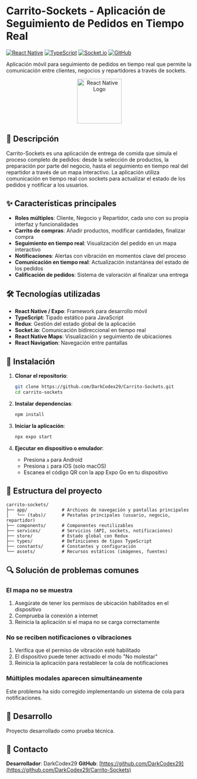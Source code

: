 # Carrito-Sockets - Aplicación de Seguimiento de Pedidos en Tiempo Real

[![React Native](https://img.shields.io/badge/React%20Native-Expo-blue.svg)](https://reactnative.dev/)
[![TypeScript](https://img.shields.io/badge/TypeScript-5.3.3-blue.svg)](https://www.typescriptlang.org/)
[![Socket.io](https://img.shields.io/badge/Socket.io-4.8.1-brightgreen.svg)](https://socket.io/)
[![GitHub](https://img.shields.io/badge/GitHub-DarkCodex29-lightgrey.svg)](https://github.com/DarkCodex29/Carrito-Sockets)

Aplicación móvil para seguimiento de pedidos en tiempo real que permite la comunicación entre clientes, negocios y repartidores a través de sockets.

<div align="center">
  <img src="https://reactnative.dev/img/header_logo.svg" alt="React Native Logo" width="120"/>
</div>

## 📱 Descripción

Carrito-Sockets es una aplicación de entrega de comida que simula el proceso completo de pedidos: desde la selección de productos, la preparación por parte del negocio, hasta el seguimiento en tiempo real del repartidor a través de un mapa interactivo. La aplicación utiliza comunicación en tiempo real con sockets para actualizar el estado de los pedidos y notificar a los usuarios.

## ✨ Características principales

- **Roles múltiples**: Cliente, Negocio y Repartidor, cada uno con su propia interfaz y funcionalidades
- **Carrito de compras**: Añadir productos, modificar cantidades, finalizar compra
- **Seguimiento en tiempo real**: Visualización del pedido en un mapa interactivo
- **Notificaciones**: Alertas con vibración en momentos clave del proceso
- **Comunicación en tiempo real**: Actualización instantánea del estado de los pedidos
- **Calificación de pedidos**: Sistema de valoración al finalizar una entrega

## 🛠️ Tecnologías utilizadas

- **React Native / Expo**: Framework para desarrollo móvil
- **TypeScript**: Tipado estático para JavaScript
- **Redux**: Gestión del estado global de la aplicación
- **Socket.io**: Comunicación bidireccional en tiempo real
- **React Native Maps**: Visualización y seguimiento de ubicaciones
- **React Navigation**: Navegación entre pantallas

## 🚀 Instalación

1. **Clonar el repositorio**:
   ```bash
   git clone https://github.com/DarkCodex29/Carrito-Sockets.git
   cd carrito-sockets
   ```

2. **Instalar dependencias**:
   ```bash
   npm install
   ```

3. **Iniciar la aplicación**:
   ```bash
   npx expo start
   ```

4. **Ejecutar en dispositivo o emulador**:
   - Presiona `a` para Android
   - Presiona `i` para iOS (solo macOS)
   - Escanea el código QR con la app Expo Go en tu dispositivo

## 📁 Estructura del proyecto

```
carrito-sockets/
├── app/             # Archivos de navegación y pantallas principales
│   └── (tabs)/      # Pestañas principales (usuario, negocio, repartidor)
├── components/      # Componentes reutilizables
├── services/        # Servicios (API, sockets, notificaciones)
├── store/           # Estado global con Redux
├── types/           # Definiciones de tipos TypeScript
├── constants/       # Constantes y configuración
└── assets/          # Recursos estáticos (imágenes, fuentes)
```

## 🔍 Solución de problemas comunes

### El mapa no se muestra

1. Asegúrate de tener los permisos de ubicación habilitados en el dispositivo
2. Comprueba la conexión a internet
3. Reinicia la aplicación si el mapa no se carga correctamente

### No se reciben notificaciones o vibraciones

1. Verifica que el permiso de vibración esté habilitado
2. El dispositivo puede tener activado el modo "No molestar"
3. Reinicia la aplicación para restablecer la cola de notificaciones

### Múltiples modales aparecen simultáneamente

Este problema ha sido corregido implementando un sistema de cola para notificaciones.

## 👥 Desarrollo

Proyecto desarrollado como prueba técnica.

## 📧 Contacto

**Desarrollador**: DarkCodex29
**GitHub**: [https://github.com/DarkCodex29](https://github.com/DarkCodex29/Carrito-Sockets)
